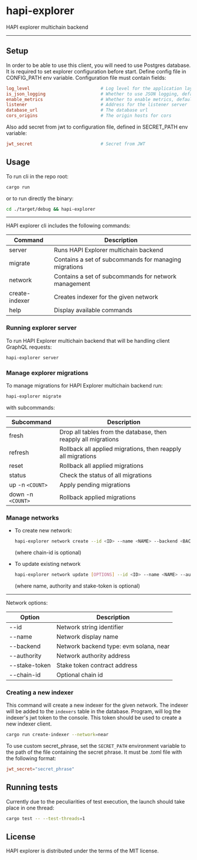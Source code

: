 # hapi-explorer

HAPI explorer multichain backend

---

## Setup

In order to be able to use this client, you will need to use Postgres database.
It is required to set explorer configuration before start. Define config file in CONFIG_PATH env variable.
Configuration file must contain fields:

```toml
log_level                           # Log level for the application layer, default: info
is_json_logging                     # Whether to use JSON logging, default: true
enable_metrics                      # Whether to enable metrics, default: true
listener                            # Address for the listener server
database_url                        # The database url
cors_origins                        # The origin hosts for cors
```

Also add secret from jwt to configuration file, defined in SECRET_PATH env variable:

```toml
jwt_secret                          # Secret from JWT
```

## Usage

To run cli in the repo root:

```sh
cargo run
```

or to run directly the binary:

```sh
cd ./target/debug && hapi-explorer
```

---

HAPI explorer cli includes the following commands:

| Command        | Description                                           |
| -------------- | ----------------------------------------------------- |
| server         | Runs HAPI Explorer multichain backend                 |
| migrate        | Contains a set of subcommands for managing migrations |
| network        | Contains a set of subcommands for network management  |
| create-indexer | Creates indexer for the given network                 |
| help           | Display available commands                            |

### Running explorer server

To run HAPI Explorer multichain backend that will be handling client GraphQL requests:

```sh
hapi-explorer server
```

### Manage explorer migrations

To manage migrations for HAPI Explorer multichain backend run:

```sh
hapi-explorer migrate
```

with subcommands:

| Subcommand        | Description                                                    |
| ----------------- | -------------------------------------------------------------- |
| fresh             | Drop all tables from the database, then reapply all migrations |
| refresh           | Rollback all applied migrations, then reapply all migrations   |
| reset             | Rollback all applied migrations                                |
| status            | Check the status of all migrations                             |
| up -n `<COUNT>`   | Apply pending migrations                                       |
| down -n `<COUNT>` | Rollback applied migrations                                    |

### Manage networks

- To create new network:

  ```sh
  hapi-explorer network create --id <ID> --name <NAME> --backend <BACKEND> --authority <AUTHORITY> --stake-token <STAKE_TOKEN> --chain-id <CHAIN_ID>
  ```

  (where chain-id is optional)

- To update existing network

  ```sh
  hapi-explorer network update [OPTIONS] --id <ID> --name <NAME> --authority <AUTHORITY> --stake-token <STAKE_TOKEN>
  ```

  (where name, authority and stake-token is optional)

---

Network options:

| Option        | Description                            |
| ------------- | -------------------------------------- |
| --id          | Network string identifier              |
| --name        | Network display name                   |
| --backend     | Network backend type: evm solana, near |
| --authority   | Network authority address              |
| --stake-token | Stake token contract address           |
| --chain-id    | Optional chain id                      |

### Creating a new indexer

This command will create a new indexer for the given network. The indexer will be added to the `indexers` table in the database.
Program, will log the indexer's jwt token to the console. This token should be used to create a new indexer client.

```sh
cargo run create-indexer --network=near
```

To use custom secret_phrase, set the `SECRET_PATH` environment variable to the path of the file containing the secret phrase. It must be .toml file with the following format:

```toml
jwt_secret="secret_phrase"
```

## Running tests

Currently due to the peculiarities of test execution, the launch should take place in one thread:

```sh
cargo test -- --test-threads=1
```

## License

HAPI explorer is distributed under the terms of the MIT license.

